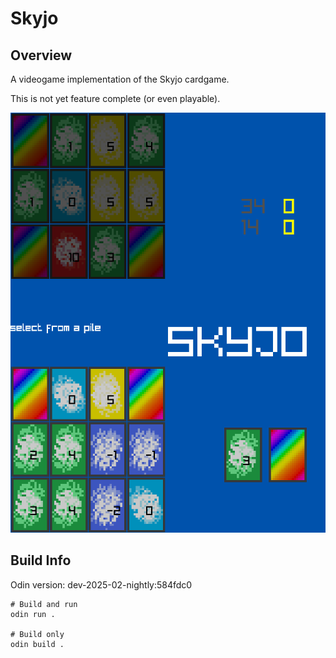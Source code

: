 # Skyjo

## Overview

A videogame implementation of the Skyjo cardgame.

This is not yet feature complete (or even playable).

![alt text](./doc/screenshot.png)

## Build Info

Odin version: dev-2025-02-nightly:584fdc0

```
# Build and run
odin run .

# Build only
odin build .
```